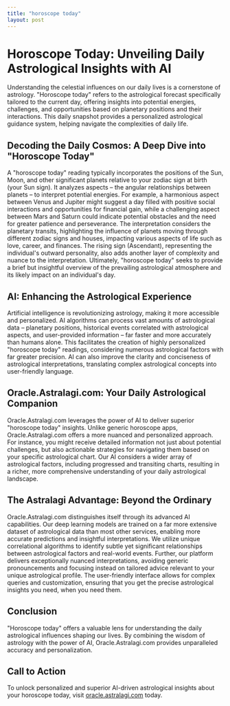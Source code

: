 ```yaml
---
title: "horoscope today"
layout: post
---
```


# Horoscope Today: Unveiling Daily Astrological Insights with AI

Understanding the celestial influences on our daily lives is a cornerstone of astrology.  "Horoscope today" refers to the astrological forecast specifically tailored to the current day, offering insights into potential energies, challenges, and opportunities based on planetary positions and their interactions. This daily snapshot provides a personalized astrological guidance system, helping navigate the complexities of daily life.


## Decoding the Daily Cosmos:  A Deep Dive into "Horoscope Today"

A "horoscope today" reading typically incorporates the positions of the Sun, Moon, and other significant planets relative to your zodiac sign at birth (your Sun sign).  It analyzes aspects – the angular relationships between planets – to interpret potential energies.  For example, a harmonious aspect between Venus and Jupiter might suggest a day filled with positive social interactions and opportunities for financial gain, while a challenging aspect between Mars and Saturn could indicate potential obstacles and the need for greater patience and perseverance.  The interpretation considers the planetary transits, highlighting the influence of planets moving through different zodiac signs and houses, impacting various aspects of life such as love, career, and finances.  The rising sign (Ascendant), representing the individual's outward personality, also adds another layer of complexity and nuance to the interpretation.  Ultimately, "horoscope today" seeks to provide a brief but insightful overview of the prevailing astrological atmosphere and its likely impact on an individual's day.


## AI: Enhancing the Astrological Experience

Artificial intelligence is revolutionizing astrology, making it more accessible and personalized. AI algorithms can process vast amounts of astrological data – planetary positions, historical events correlated with astrological aspects, and user-provided information – far faster and more accurately than humans alone. This facilitates the creation of highly personalized "horoscope today" readings, considering numerous astrological factors with far greater precision. AI can also improve the clarity and conciseness of astrological interpretations, translating complex astrological concepts into user-friendly language.


## Oracle.Astralagi.com: Your Daily Astrological Companion

Oracle.Astralagi.com leverages the power of AI to deliver superior "horoscope today" insights. Unlike generic horoscope apps, Oracle.Astralagi.com offers a more nuanced and personalized approach.  For instance, you might receive detailed information not just about potential challenges, but also actionable strategies for navigating them based on your specific astrological chart.  Our AI considers a wider array of astrological factors, including progressed and transiting charts, resulting in a richer, more comprehensive understanding of your daily astrological landscape.


##  The Astralagi Advantage: Beyond the Ordinary

Oracle.Astralagi.com distinguishes itself through its advanced AI capabilities.  Our deep learning models are trained on a far more extensive dataset of astrological data than most other services, enabling more accurate predictions and insightful interpretations. We utilize unique correlational algorithms to identify subtle yet significant relationships between astrological factors and real-world events.  Further, our platform delivers exceptionally nuanced interpretations, avoiding generic pronouncements and focusing instead on tailored advice relevant to your unique astrological profile.  The user-friendly interface allows for complex queries and customization, ensuring that you get the precise astrological insights you need, when you need them.


## Conclusion

"Horoscope today" offers a valuable lens for understanding the daily astrological influences shaping our lives.  By combining the wisdom of astrology with the power of AI, Oracle.Astralagi.com provides unparalleled accuracy and personalization.


## Call to Action

To unlock personalized and superior AI-driven astrological insights about your horoscope today, visit [oracle.astralagi.com](https://oracle.astralagi.com) today.